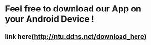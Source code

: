 # Feel free to download our App on your Android Device !
## link here(http://ntu.ddns.net/download_here) 
